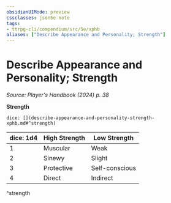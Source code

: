 ```yaml
---
obsidianUIMode: preview
cssclasses: json5e-note
tags:
- ttrpg-cli/compendium/src/5e/xphb
aliases: ["Describe Appearance and Personality; Strength"]
---
```

# Describe Appearance and Personality; Strength
*Source: Player's Handbook (2024) p. 38* 

**Strength**

`dice: [](describe-appearance-and-personality-strength-xphb.md#^strength)`

| dice: 1d4 | High Strength | Low Strength |
|-----------|---------------|--------------|
| 1 | Muscular | Weak |
| 2 | Sinewy | Slight |
| 3 | Protective | Self-conscious |
| 4 | Direct | Indirect |
^strength